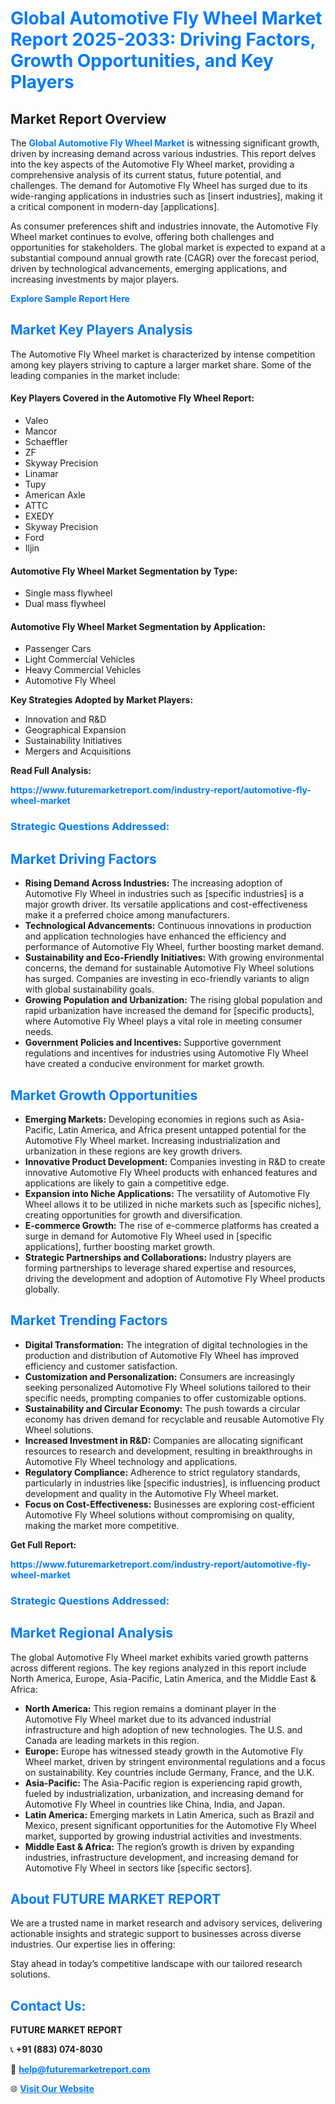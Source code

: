 <h1 style="color: #007BFF;">Global Automotive Fly Wheel Market Report 2025-2033: Driving Factors, Growth Opportunities, and Key Players</h1>

<section id="overview">
<h2>Market Report Overview</h2>
<p>The <a href="https://www.futuremarketreport.com/industry-report/automotive-fly-wheel-market" style="color: #007BFF; text-decoration: none;"><strong>Global Automotive Fly Wheel Market</strong></a> is witnessing significant growth, driven by increasing demand across various industries. This report delves into the key aspects of the Automotive Fly Wheel market, providing a comprehensive analysis of its current status, future potential, and challenges. The demand for Automotive Fly Wheel has surged due to its wide-ranging applications in industries such as [insert industries], making it a critical component in modern-day [applications].</p>
<p>As consumer preferences shift and industries innovate, the Automotive Fly Wheel market continues to evolve, offering both challenges and opportunities for stakeholders. The global market is expected to expand at a substantial compound annual growth rate (CAGR) over the forecast period, driven by technological advancements, emerging applications, and increasing investments by major players.</p>
</section>

<section id="overview">
<p><a href="https://www.futuremarketreport.com/request-sample/reportId=126665" style="color: #007BFF; text-decoration: none;"><strong>Explore Sample Report Here</strong></a></p>
</section>

<section id="key-players">
<h2 style="color: #007BFF;">Market Key Players Analysis</h2>
<p>The Automotive Fly Wheel market is characterized by intense competition among key players striving to capture a larger market share. Some of the leading companies in the market include:</p>
<h4>Key Players Covered in the Automotive Fly Wheel Report:</h4>
<ul><li>Valeo</li><li>Mancor</li><li>Schaeffler</li><li>ZF</li><li>Skyway Precision</li><li>Linamar</li><li>Tupy</li><li>American Axle</li><li>ATTC</li><li>EXEDY</li><li>Skyway Precision</li><li>Ford</li><li>Iljin</li></ul>
<h4>Automotive Fly Wheel Market Segmentation by Type:</h4>
<ul><li>Single mass flywheel</li><li>Dual mass flywheel</li></ul>

<h4>Automotive Fly Wheel Market Segmentation by Application:</h4>
<ul><li>Passenger Cars</li><li>Light Commercial Vehicles</li><li>Heavy Commercial Vehicles</li><li>Automotive Fly Wheel</li></ul>
<p><strong>Key Strategies Adopted by Market Players:</strong></p>
<ul>
<li>Innovation and R&D</li>
<li>Geographical Expansion</li>
<li>Sustainability Initiatives</li>
<li>Mergers and Acquisitions</li>
</ul>
</section>

<section>
<p><strong>Read Full Analysis: </strong></p><a href="https://www.futuremarketreport.com/industry-report/automotive-fly-wheel-market" style="color: #007BFF; text-decoration: none;"><strong>https://www.futuremarketreport.com/industry-report/automotive-fly-wheel-market</strong></a>
<h3 style="color: #007BFF;">Strategic Questions Addressed:</h3>
</section>

<section id="driving-factors">
<h2 style="color: #007BFF;">Market Driving Factors</h2>
<ul>
<li><strong>Rising Demand Across Industries:</strong> The increasing adoption of Automotive Fly Wheel in industries such as [specific industries] is a major growth driver. Its versatile applications and cost-effectiveness make it a preferred choice among manufacturers.</li>
<li><strong>Technological Advancements:</strong> Continuous innovations in production and application technologies have enhanced the efficiency and performance of Automotive Fly Wheel, further boosting market demand.</li>
<li><strong>Sustainability and Eco-Friendly Initiatives:</strong> With growing environmental concerns, the demand for sustainable Automotive Fly Wheel solutions has surged. Companies are investing in eco-friendly variants to align with global sustainability goals.</li>
<li><strong>Growing Population and Urbanization:</strong> The rising global population and rapid urbanization have increased the demand for [specific products], where Automotive Fly Wheel plays a vital role in meeting consumer needs.</li>
<li><strong>Government Policies and Incentives:</strong> Supportive government regulations and incentives for industries using Automotive Fly Wheel have created a conducive environment for market growth.</li>
</ul>
</section>

<section id="growth-opportunities">
<h2 style="color: #007BFF;">Market Growth Opportunities</h2>
<ul>
<li><strong>Emerging Markets:</strong> Developing economies in regions such as Asia-Pacific, Latin America, and Africa present untapped potential for the Automotive Fly Wheel market. Increasing industrialization and urbanization in these regions are key growth drivers.</li>
<li><strong>Innovative Product Development:</strong> Companies investing in R&D to create innovative Automotive Fly Wheel products with enhanced features and applications are likely to gain a competitive edge.</li>
<li><strong>Expansion into Niche Applications:</strong> The versatility of Automotive Fly Wheel allows it to be utilized in niche markets such as [specific niches], creating opportunities for growth and diversification.</li>
<li><strong>E-commerce Growth:</strong> The rise of e-commerce platforms has created a surge in demand for Automotive Fly Wheel used in [specific applications], further boosting market growth.</li>
<li><strong>Strategic Partnerships and Collaborations:</strong> Industry players are forming partnerships to leverage shared expertise and resources, driving the development and adoption of Automotive Fly Wheel products globally.</li>
</ul>
</section>

<section id="trending-factors">
<h2 style="color: #007BFF;">Market Trending Factors</h2>
<ul>
<li><strong>Digital Transformation:</strong> The integration of digital technologies in the production and distribution of Automotive Fly Wheel has improved efficiency and customer satisfaction.</li>
<li><strong>Customization and Personalization:</strong> Consumers are increasingly seeking personalized Automotive Fly Wheel solutions tailored to their specific needs, prompting companies to offer customizable options.</li>
<li><strong>Sustainability and Circular Economy:</strong> The push towards a circular economy has driven demand for recyclable and reusable Automotive Fly Wheel solutions.</li>
<li><strong>Increased Investment in R&D:</strong> Companies are allocating significant resources to research and development, resulting in breakthroughs in Automotive Fly Wheel technology and applications.</li>
<li><strong>Regulatory Compliance:</strong> Adherence to strict regulatory standards, particularly in industries like [specific industries], is influencing product development and quality in the Automotive Fly Wheel market.</li>
<li><strong>Focus on Cost-Effectiveness:</strong> Businesses are exploring cost-efficient Automotive Fly Wheel solutions without compromising on quality, making the market more competitive.</li>
</ul>
</section>

<section>
<p><strong>Get Full Report: </strong></p><a href="https://www.futuremarketreport.com/industry-report/automotive-fly-wheel-market" style="color: #007BFF; text-decoration: none;"><strong>https://www.futuremarketreport.com/industry-report/automotive-fly-wheel-market</strong></a>
<h3 style="color: #007BFF;">Strategic Questions Addressed:</h3>
</section>


<section id="regional-analysis">
<h2 style="color: #007BFF;">Market Regional Analysis</h2>
<p>The global Automotive Fly Wheel market exhibits varied growth patterns across different regions. The key regions analyzed in this report include North America, Europe, Asia-Pacific, Latin America, and the Middle East & Africa:</p>
<ul>
<li><strong>North America:</strong> This region remains a dominant player in the Automotive Fly Wheel market due to its advanced industrial infrastructure and high adoption of new technologies. The U.S. and Canada are leading markets in this region.</li>
<li><strong>Europe:</strong> Europe has witnessed steady growth in the Automotive Fly Wheel market, driven by stringent environmental regulations and a focus on sustainability. Key countries include Germany, France, and the U.K.</li>
<li><strong>Asia-Pacific:</strong> The Asia-Pacific region is experiencing rapid growth, fueled by industrialization, urbanization, and increasing demand for Automotive Fly Wheel in countries like China, India, and Japan.</li>
<li><strong>Latin America:</strong> Emerging markets in Latin America, such as Brazil and Mexico, present significant opportunities for the Automotive Fly Wheel market, supported by growing industrial activities and investments.</li>
<li><strong>Middle East & Africa:</strong> The region’s growth is driven by expanding industries, infrastructure development, and increasing demand for Automotive Fly Wheel in sectors like [specific sectors].</li>
</ul>
</section>

<footer>
<h2 style="color: #007BFF;">About FUTURE MARKET REPORT</h2>
<p>We are a trusted name in market research and advisory services, delivering actionable insights and strategic support to businesses across diverse industries. Our expertise lies in offering:</p>

<p>Stay ahead in today’s competitive landscape with our tailored research solutions.</p>

<h2 style="color: #007BFF;">Contact Us:</h2>
<p><strong>FUTURE MARKET REPORT</strong></p>
<p>📞 <strong>+91 (883) 074-8030</strong></p>
<p>📧 <strong><a href="mailto:help@futuremarketreport.com" style="color: #007BFF;">help@futuremarketreport.com</a></strong></p>
<p>🌐 <strong><a href="https://www.futuremarketreport.com/" style="color: #007BFF;">Visit Our Website</a></strong></p>
</footer>
